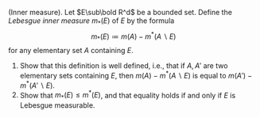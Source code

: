 (Inner measure). Let $E\sub\bold R^d$ be a bounded set. Define the $Lebesgue\ inner\ measure\ m_*(E)$ of $E$ by the formula $$m_*(E)\coloneqq m(A)-m^*(A\backslash E)$$ for any elementary set $A$ containing $E$.
1. Show that this definition is well defined, i.e., that if $A,A'$ are two elementary sets containing $E$, then $m(A)-m^*(A\backslash E)$ is equal to $m(A')-m^*(A'\backslash E)$.
2. Show that $m_*(E)\le m^*(E)$, and that equality holds if and only if $E$ is Lebesgue measurable.